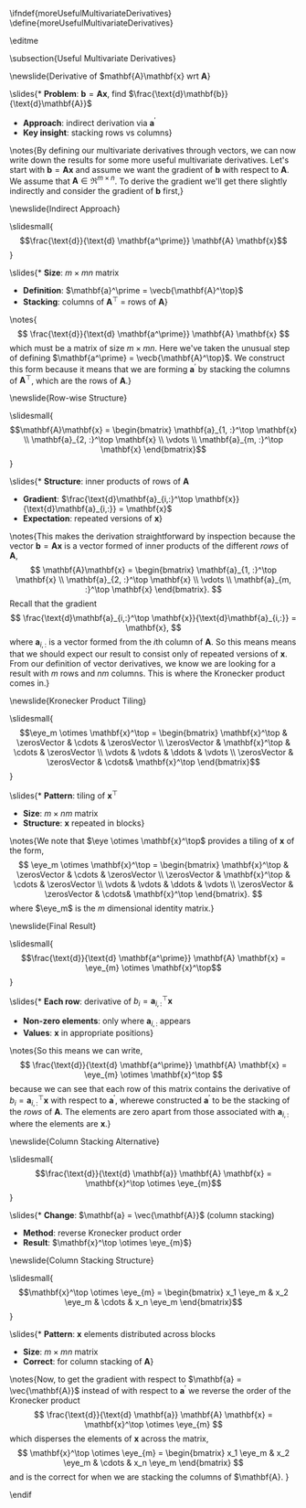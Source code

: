 \ifndef{moreUsefulMultivariateDerivatives}
\define{moreUsefulMultivariateDerivatives}

\editme

\subsection{Useful Multivariate Derivatives}

\newslide{Derivative of $mathbf{A}\mathbf{x} wrt $\mathbf{A}$}

\slides{* **Problem**: $\mathbf{b} = \mathbf{A}\mathbf{x}$, find $\frac{\text{d}\mathbf{b}}{\text{d}\mathbf{A}}$
* **Approach**: indirect derivation via $\mathbf{a}^\prime$
* **Key insight**: stacking rows vs columns}

\notes{By defining our multivariate derivatives through vectors, we
can now write down the results for some more useful multivariate
derivatives. Let's start with $\mathbf{b} = \mathbf{A}\mathbf{x}$ and
assume we want the gradient of $\mathbf{b}$ with respect to
$\mathbf{A}$. We assume that $\mathbf{A} \in \Re^{m\times n}$. To
derive the gradient we'll get there slightly indirectly and consider
the gradient of $\mathbf{b}$ first,}

\newslide{Indirect Approach}

\slidesmall{$$\frac{\text{d}}{\text{d} \mathbf{a^\prime}} \mathbf{A} \mathbf{x}$$}

\slides{* **Size**: $m \times mn$ matrix
* **Definition**: $\mathbf{a}^\prime = \vecb{\mathbf{A}^\top}$
* **Stacking**: columns of $\mathbf{A}^\top$ = rows of $\mathbf{A}$}

\notes{$$
\frac{\text{d}}{\text{d} \mathbf{a^\prime}} \mathbf{A} \mathbf{x}
$$
which must be a matrix of size $m \times mn$. Here we've taken the
unusual step of defining $\mathbf{a^\prime} =
\vecb{\mathbf{A}^\top}$. We construct this form because it means that
we are forming $\mathbf{a}^\prime$ by stacking the columns of
$\mathbf{A}^\top$, which are the rows of $\mathbf{A}$.}

\newslide{Row-wise Structure}

\slidesmall{$$\mathbf{A}\mathbf{x} = \begin{bmatrix}
\mathbf{a}_{1, :}^\top \mathbf{x} \\
\mathbf{a}_{2, :}^\top \mathbf{x} \\
\vdots \\
\mathbf{a}_{m, :}^\top \mathbf{x}
\end{bmatrix}$$}

\slides{* **Structure**: inner products of rows of $\mathbf{A}$
* **Gradient**: $\frac{\text{d}\mathbf{a}_{i,:}^\top \mathbf{x}}{\text{d}\mathbf{a}_{i,:}} = \mathbf{x}$
* **Expectation**: repeated versions of $\mathbf{x}$}

\notes{This makes the derivation straightforward by inspection because
the vector $\mathbf{b} = \mathbf{A}\mathbf{x}$ is a vector formed of
inner products of the different *rows* of $\mathbf{A}$,
$$
\mathbf{A}\mathbf{x} = \begin{bmatrix}
\mathbf{a}_{1, :}^\top \mathbf{x} \\
\mathbf{a}_{2, :}^\top \mathbf{x} \\
\vdots \\
\mathbf{a}_{m, :}^\top \mathbf{x}
\end{bmatrix}.
$$
Recall that the gradient 
$$
\frac{\text{d}\mathbf{a}_{i,:}^\top \mathbf{x}}{\text{d}\mathbf{a}_{i,:}} = \mathbf{x},
$$ 
where $\mathbf{a}_{i, :}$ is a vector formed from the $i$th column of $\mathbf{A}$. So this means means that we should expect our result to consist only of repeated versions of $\mathbf{x}$. From our definition of vector derivatives, we know we are looking for a result with $m$ rows and $nm$ columns. This is where the Kronecker product comes in.}

\newslide{Kronecker Product Tiling}

\slidesmall{$$\eye_m \otimes \mathbf{x}^\top = \begin{bmatrix}
\mathbf{x}^\top & \zerosVector & \cdots & \zerosVector \\
\zerosVector & \mathbf{x}^\top & \cdots & \zerosVector \\
\vdots & \vdots & \ddots & \vdots \\
\zerosVector & \zerosVector & \cdots& \mathbf{x}^\top
\end{bmatrix}$$}

\slides{* **Pattern**: tiling of $\mathbf{x}^\top$
* **Size**: $m \times nm$ matrix
* **Structure**: $\mathbf{x}$ repeated in blocks}

\notes{We note that $\eye \otimes \mathbf{x}^\top$ provides a tiling of $\mathbf{x}$ of the form,
$$
\eye_m \otimes \mathbf{x}^\top = \begin{bmatrix}
\mathbf{x}^\top & \zerosVector & \cdots & \zerosVector \\
\zerosVector & \mathbf{x}^\top & \cdots & \zerosVector \\
\vdots & \vdots & \ddots & \vdots \\
\zerosVector & \zerosVector & \cdots& \mathbf{x}^\top
\end{bmatrix}.
$$
where $\eye_m$ is the $m$ dimensional identity matrix.}

\newslide{Final Result}

\slidesmall{$$\frac{\text{d}}{\text{d} \mathbf{a^\prime}} \mathbf{A} \mathbf{x} = \eye_{m} \otimes \mathbf{x}^\top$$}

\slides{* **Each row**: derivative of $b_i = \mathbf{a}_{i, :}^\top \mathbf{x}$
* **Non-zero elements**: only where $\mathbf{a}_{i, :}$ appears
* **Values**: $\mathbf{x}$ in appropriate positions}

\notes{So this means
we can write,
$$
\frac{\text{d}}{\text{d} \mathbf{a^\prime}} \mathbf{A} \mathbf{x} = \eye_{m} \otimes \mathbf{x}^\top
$$
because we can see that each row of this matrix contains the derivative of $b_i = \mathbf{a}_{i, :}^\top \mathbf{x}$ with respect to $\mathbf{a}^\prime$, wherewe constructed $\mathbf{a}^\prime$ to be the stacking of the *rows* of $\mathbf{A}$. The elements are zero apart from those associated with $\mathbf{a}_{i, :}$ where the elements are $\mathbf{x}$.}

\newslide{Column Stacking Alternative}

\slidesmall{$$\frac{\text{d}}{\text{d} \mathbf{a}} \mathbf{A} \mathbf{x} = \mathbf{x}^\top \otimes \eye_{m}$$}

\slides{* **Change**: $\mathbf{a} = \vec{\mathbf{A}}$ (column stacking)
* **Method**: reverse Kronecker product order
* **Result**: $\mathbf{x}^\top \otimes \eye_{m}$}

\newslide{Column Stacking Structure}

\slidesmall{$$\mathbf{x}^\top \otimes \eye_{m} = \begin{bmatrix}
x_1 \eye_m & x_2 \eye_m & \cdots & x_n \eye_m
\end{bmatrix}$$}

\slides{* **Pattern**: $\mathbf{x}$ elements distributed across blocks
* **Size**: $m \times mn$ matrix
* **Correct**: for column stacking of $\mathbf{A}$}

\notes{Now, to get the gradient with respect to $\mathbf{a} = \vec{\mathbf{A}}$ instead of with respect to $\mathbf{a}^\prime$ we reverse the order of the Kronecker product
$$
\frac{\text{d}}{\text{d} \mathbf{a}} \mathbf{A} \mathbf{x} = \mathbf{x}^\top \otimes \eye_{m} 
$$
which disperses the elements of $\mathbf{x}$ across the matrix,
$$
\mathbf{x}^\top \otimes \eye_{m}  = \begin{bmatrix}
x_1 \eye_m & x_2 \eye_m & \cdots & x_n \eye_m
\end{bmatrix}
$$ 
and is the correct for when we are stacking the columns of $\mathbf{A}.
}

\endif

